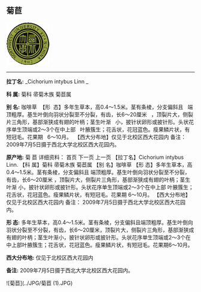 ## 菊苣

![西北大学校园网络植物志](../JPG/nwu.gif)

---

**拉丁名:**  _Cichorium intybus Linn _

**科 属:** 菊科 帚菊木族 菊苣属

**别 名:** 咖啡草
 【形  态】多年生草本，高0.4～1.5米。茎有条棱，分支偏斜且
  端顶粗厚。基生叶倒向羽状分裂至不分裂，有齿，长6～20厘米
  ，顶裂片大，侧裂片三角形，基部渐狭成有翅的叶柄；茎生叶渐
  小，披针状卵形或披针形。头状花序单生顶端或2～3个在中上部
  叶腋簇生；花舌状，花冠蓝色。瘦果鳞片状，有短冠毛。花果期
  6～10月。
 【西大分布地】仅见于北校区西大花园内
备注：
    2009年7月5日摄于西北大学北校区西大花园内。
　

**原产地:** 菊 苣
详细资料： 首页 下一页 上一页
【拉丁名】Cichorium intybus Linn.
【科 属】菊科 帚菊木族 菊苣属
【别 名】咖啡草
【形 态】多年生草本，高0.4～1.5米。茎有条棱，分支偏斜且
 端顶粗厚。基生叶倒向羽状分裂至不分裂，有齿，长6～20厘米
 ，顶裂片大，侧裂片三角形，基部渐狭成有翅的叶柄；茎生叶渐
 小，披针状卵形或披针形。头状花序单生顶端或2～3个在中上部
 叶腋簇生；花舌状，花冠蓝色。瘦果鳞片状，有短冠毛。花果期
 6～10月。
【西大分布地】仅见于北校区西大花园内
备注：
 2009年7月5日摄于西北大学北校区西大花园内。
　

**形  态:** 多年生草本，高0.4～1.5米。茎有条棱，分支偏斜且端顶粗厚。基生叶倒向羽状分裂至不分裂，有齿，长6～20厘米，顶裂片大，侧裂片三角形，基部渐狭成有翅的叶柄；茎生叶渐小，披针状卵形或披针形。头状花序单生顶端或2～3个在中上部叶腋簇生；花舌状，花冠蓝色。瘦果鳞片状，有短冠毛。花果期6～10月。

**西大分布地:** 仅见于北校区西大花园内

**备注:** 2009年7月5日摄于西北大学北校区西大花园内。　

![菊苣](../JPG/菊苣 (1).JPG) 

